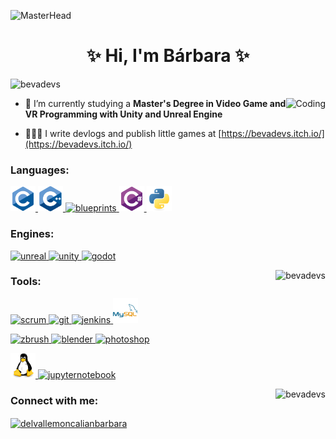 ![MasterHead](https://cdn.mos.cms.futurecdn.net/nYUEcZqaZiCSFDPEHQCkFg-650-80.gif)

<h1 align="center">✨ Hi, I'm Bárbara ✨</h1>

<p align="left"> <img src="https://komarev.com/ghpvc/?username=bevadevs&label=Profile%20views&color=0e75b6&style=flat" alt="bevadevs" /> </p>

<img align="right" alt="Coding" src="https://media.tenor.com/GW9TZ7J1UNMAAAAC/new-game-ahagon-umiko-programming.gif">

- 🌱 I’m currently studying a **Master's Degree in  Video Game and VR Programming with Unity and Unreal Engine**

<!-- - 👾 I took a CalArts x Coursera [Specialization in Game Design](https://coursera.org/share/6023519e847bec729ccab1e35c28cae7)  -->

- 👩🏻‍💻 I write devlogs and publish little games at [https://bevadevs.itch.io/](https://bevadevs.itch.io/)

<h3 align="left">Languages:</h3>
<p align="left">
  <a href="https://www.cprogramming.com/" target="_blank" rel="noreferrer"> <img src="https://raw.githubusercontent.com/devicons/devicon/master/icons/c/c-original.svg" alt="c" width="40" height="40"/> </a>
  <a href="https://www.w3schools.com/cpp/" target="_blank" rel="noreferrer"> <img src="https://raw.githubusercontent.com/devicons/devicon/master/icons/cplusplus/cplusplus-original.svg" alt="cplusplus" width="40" height="40"/> </a> 
  <a href="https://docs.unrealengine.com/5.3/en-US/blueprints-visual-scripting-in-unreal-engine/" target="_blank" rel="noreferrer"> <img src="https://cdn2.unrealengine.com/Unreal+Engine%2Fonlinelearning-courses%2Fblueprint-for-enterprise%2FBlueprint-for-Enterprise-1000x1000-13caa11b8e5c5e91506a8dd63b39d247318c3208.png?resize=1&w=300" alt="blueprints" width="40" height="40"/> </a> 
  <a href="https://www.w3schools.com/cs/" target="_blank" rel="noreferrer"> <img src="https://raw.githubusercontent.com/devicons/devicon/master/icons/csharp/csharp-original.svg" alt="csharp" width="40" height="40"/> </a>
  <a href="https://www.python.org" target="_blank" rel="noreferrer"> <img src="https://raw.githubusercontent.com/devicons/devicon/master/icons/python/python-original.svg" alt="python" width="40" height="40"/> </a> 
</p>

<!-- <p><img align="center" src="https://github-readme-streak-stats.herokuapp.com/?user=bevadevs&" alt="bevadevs" /></p> -->

<h3 align="left">Engines:</h3>
<p align="left"> 
  <a href="https://unrealengine.com/" target="_blank" rel="noreferrer"> <img src="https://raw.githubusercontent.com/kenangundogan/fontisto/036b7eca71aab1bef8e6a0518f7329f13ed62f6b/icons/svg/brand/unreal-engine.svg" alt="unreal" width="40" height="40"/> </a>
  <a href="https://unity.com/" target="_blank" rel="noreferrer"> <img src="https://www.vectorlogo.zone/logos/unity3d/unity3d-icon.svg" alt="unity" width="40" height="40"/> </a>
  <a href="https://godotengine.org/" target="_blank" rel="noreferrer"> <img src="https://upload.wikimedia.org/wikipedia/commons/thumb/6/6a/Godot_icon.svg/1200px-Godot_icon.svg.png" alt="godot" width="40" height="40"/> </a>
</p>

<p><img align="right" src="https://github-readme-stats.vercel.app/api?username=bevadevs&show_icons=true&locale=en" alt="bevadevs" /></p>

<h3 align="left">Tools:</h3>
<p align="left"> 
  <!-- <a href="https://www.atlassian.com/es/software/jira" target="_blank" rel="noreferrer"> <img src="https://static-00.iconduck.com/assets.00/jira-icon-512x512-kkop6eik.png" alt="jira" width="40" height="40"/> </a>  -->
  <a href="https://www.scrum.org/" target="_blank" rel="noreferrer"> <img src="https://www.scrum.org/themes/custom/scrumorg_v2/assets/images/logo-250.png" alt="scrum" width="40" height="40"/> </a>
  <a href="https://git-scm.com/" target="_blank" rel="noreferrer"> <img src="https://www.vectorlogo.zone/logos/git-scm/git-scm-icon.svg" alt="git" width="40" height="40"/> </a>
  <a href="https://www.jenkins.io" target="_blank" rel="noreferrer"> <img src="https://www.vectorlogo.zone/logos/jenkins/jenkins-icon.svg" alt="jenkins" width="40" height="40"/> </a>
  <a href="https://www.mysql.com/" target="_blank" rel="noreferrer"> <img src="https://raw.githubusercontent.com/devicons/devicon/master/icons/mysql/mysql-original-wordmark.svg" alt="mysql" width="40" height="40"/> </a>
  
  <a href="https://www.maxon.net/es/zbrush" target="_blank" rel="noreferrer"> <img src="https://cdn.icon-icons.com/icons2/512/PNG/512/zbrush_icon-icons.com_50712.png" alt="zbrush" width="40" height="40"/> </a>
  <a href="https://www.blender.org/" target="_blank" rel="noreferrer"> <img src="https://download.blender.org/branding/community/blender_community_badge_white.svg" alt="blender" width="40" height="40"/> </a>
  <a href="https://www.photoshop.com/en" target="_blank" rel="noreferrer"> <img src="https://upload.wikimedia.org/wikipedia/commons/thumb/a/af/Adobe_Photoshop_CC_icon.svg/2101px-Adobe_Photoshop_CC_icon.svg.png" alt="photoshop" width="40" height="40"/> </a> 
  <!-- <a href="https://www.aseprite.org/" target="_blank" rel="noreferrer"> <img src="https://upload.wikimedia.org/wikipedia/commons/thumb/6/69/Logo_Aseprite.svg/640px-Logo_Aseprite.svg.png" alt="aseprite" width="40" height="40"/> </a>  -->

  <a href="https://www.linux.org/" target="_blank" rel="noreferrer"> <img src="https://raw.githubusercontent.com/devicons/devicon/master/icons/linux/linux-original.svg" alt="linux" width="40" height="40"/> </a>
  <a href="https://jupyter.org/" target="_blank" rel="noreferrer"> <img src="https://upload.wikimedia.org/wikipedia/commons/thumb/3/38/Jupyter_logo.svg/1200px-Jupyter_logo.svg.png" alt="jupyternotebook" width="40" height="40"/> </a>
  <!-- <a href="https://www.djangoproject.com/" target="_blank" rel="noreferrer"> <img src="https://cdn.worldvectorlogo.com/logos/django.svg" alt="django" width="40" height="40"/> </a>
  <a href="https://flask.palletsprojects.com/" target="_blank" rel="noreferrer"> <img src="https://www.vectorlogo.zone/logos/pocoo_flask/pocoo_flask-icon.svg" alt="flask" width="40" height="40"/> </a>
  <a href="https://www.arduino.cc/" target="_blank" rel="noreferrer"> <img src="https://cdn.worldvectorlogo.com/logos/arduino-1.svg" alt="arduino" width="40" height="40"/> </a> -->
</p>

<!-- <h3 align="left">Libraries:</h3>
<p align="left"> 
  <a href="https://pypi.org/project/pillow/" target="_blank" rel="noreferrer"> <img src="https://pypi-camo.freetls.fastly.net/7bc42058d2d94edfcc0533b1566dabea85076a76/68747470733a2f2f7261772e67697468756275736572636f6e74656e742e636f6d2f707974686f6e2d70696c6c6f772f70696c6c6f772d6c6f676f2f6d61696e2f70696c6c6f772d6c6f676f2d323438783235302e706e67" alt="pillow" width="40" height="40"/> </a> 
  <a href="https://opencv.org/" target="_blank" rel="noreferrer"> <img src="https://www.vectorlogo.zone/logos/opencv/opencv-icon.svg" alt="opencv" width="40" height="40"/> </a>
  <a href="https://www.tensorflow.org" target="_blank" rel="noreferrer"> <img src="https://www.vectorlogo.zone/logos/tensorflow/tensorflow-icon.svg" alt="tensorflow" width="40" height="40"/> </a> 
  <a href="https://numpy.org/" target="_blank" rel="noreferrer"> <img src="https://seeklogo.com/images/N/numpy-logo-479C24EC79-seeklogo.com.png" alt="numpy" width="40" height="40"/> </a>
  <a href="https://pandas.pydata.org/" target="_blank" rel="noreferrer"> <img src="https://raw.githubusercontent.com/devicons/devicon/2ae2a900d2f041da66e950e4d48052658d850630/icons/pandas/pandas-original.svg" alt="pandas" width="40" height="40"/> </a>
  <a href="https://seaborn.pydata.org/" target="_blank" rel="noreferrer"> <img src="https://seaborn.pydata.org/_images/logo-mark-lightbg.svg" alt="seaborn" width="40" height="40"/> </a>
</p>  -->

<p><img align="right" src="https://github-readme-stats.vercel.app/api/top-langs?username=bevadevs&show_icons=true&locale=en&layout=compact" alt="bevadevs" /></p>

<h3 align="left">Connect with me:</h3>
<p align="left">
<a href="https://linkedin.com/in/delvallemoncalianbarbara" target="blank"><img align="center" src="https://raw.githubusercontent.com/rahuldkjain/github-profile-readme-generator/master/src/images/icons/Social/linked-in-alt.svg" alt="delvallemoncalianbarbara" height="30" width="40" /></a>
</p>
